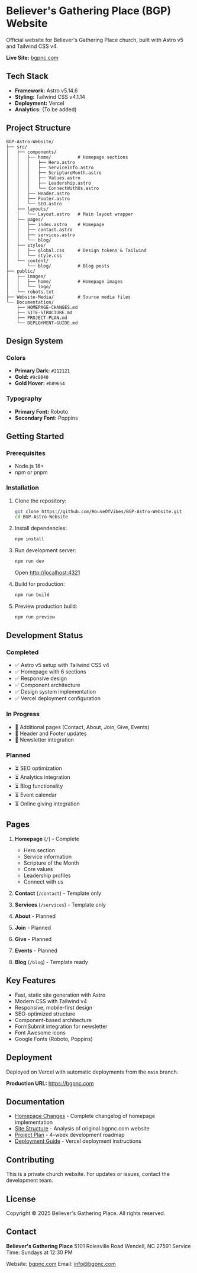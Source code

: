 # Believer's Gathering Place (BGP) Website

Official website for Believer's Gathering Place church, built with Astro v5 and Tailwind CSS v4.

**Live Site:** [bgpnc.com](https://bgpnc.com)

## Tech Stack

- **Framework:** Astro v5.14.6
- **Styling:** Tailwind CSS v4.1.14
- **Deployment:** Vercel
- **Analytics:** (To be added)

## Project Structure

```
BGP-Astro-Website/
├── src/
│   ├── components/
│   │   ├── home/          # Homepage sections
│   │   │   ├── Hero.astro
│   │   │   ├── ServiceInfo.astro
│   │   │   ├── ScriptureMonth.astro
│   │   │   ├── Values.astro
│   │   │   ├── Leadership.astro
│   │   │   └── ConnectWithUs.astro
│   │   ├── Header.astro
│   │   ├── Footer.astro
│   │   └── SEO.astro
│   ├── layouts/
│   │   └── Layout.astro   # Main layout wrapper
│   ├── pages/
│   │   ├── index.astro    # Homepage
│   │   ├── contact.astro
│   │   ├── services.astro
│   │   └── blog/
│   ├── styles/
│   │   ├── global.css     # Design tokens & Tailwind
│   │   └── style.css
│   └── content/
│       └── blog/          # Blog posts
├── public/
│   ├── images/
│   │   ├── home/          # Homepage images
│   │   └── logo/
│   └── robots.txt
├── Website-Media/         # Source media files
└── Documentation/
    ├── HOMEPAGE-CHANGES.md
    ├── SITE-STRUCTURE.md
    ├── PROJECT-PLAN.md
    └── DEPLOYMENT-GUIDE.md
```

## Design System

### Colors
- **Primary Dark:** `#212121`
- **Gold:** `#9c8040`
- **Gold Hover:** `#b89654`

### Typography
- **Primary Font:** Roboto
- **Secondary Font:** Poppins

## Getting Started

### Prerequisites
- Node.js 18+
- npm or pnpm

### Installation

1. Clone the repository:
   ```bash
   git clone https://github.com/HouseOfVibes/BGP-Astro-Website.git
   cd BGP-Astro-Website
   ```

2. Install dependencies:
   ```bash
   npm install
   ```

3. Run development server:
   ```bash
   npm run dev
   ```
   Open [http://localhost:4321](http://localhost:4321)

4. Build for production:
   ```bash
   npm run build
   ```

5. Preview production build:
   ```bash
   npm run preview
   ```

## Development Status

### Completed
- ✅ Astro v5 setup with Tailwind CSS v4
- ✅ Homepage with 6 sections
- ✅ Responsive design
- ✅ Component architecture
- ✅ Design system implementation
- ✅ Vercel deployment configuration

### In Progress
- 🚧 Additional pages (Contact, About, Join, Give, Events)
- 🚧 Header and Footer updates
- 🚧 Newsletter integration

### Planned
- ⏳ SEO optimization
- ⏳ Analytics integration
- ⏳ Blog functionality
- ⏳ Event calendar
- ⏳ Online giving integration

## Pages

1. **Homepage** (`/`) - Complete
   - Hero section
   - Service information
   - Scripture of the Month
   - Core values
   - Leadership profiles
   - Connect with us

2. **Contact** (`/contact`) - Template only
3. **Services** (`/services`) - Template only
4. **About** - Planned
5. **Join** - Planned
6. **Give** - Planned
7. **Events** - Planned
8. **Blog** (`/blog`) - Template ready

## Key Features

- Fast, static site generation with Astro
- Modern CSS with Tailwind v4
- Responsive, mobile-first design
- SEO-optimized structure
- Component-based architecture
- FormSubmit integration for newsletter
- Font Awesome icons
- Google Fonts (Roboto, Poppins)

## Deployment

Deployed on Vercel with automatic deployments from the `main` branch.

**Production URL:** https://bgpnc.com

## Documentation

- [Homepage Changes](HOMEPAGE-CHANGES.md) - Complete changelog of homepage implementation
- [Site Structure](SITE-STRUCTURE.md) - Analysis of original bgpnc.com website
- [Project Plan](PROJECT-PLAN.md) - 4-week development roadmap
- [Deployment Guide](DEPLOYMENT-GUIDE.md) - Vercel deployment instructions

## Contributing

This is a private church website. For updates or issues, contact the development team.

## License

Copyright © 2025 Believer's Gathering Place. All rights reserved.

## Contact

**Believer's Gathering Place**
5101 Rolesville Road
Wendell, NC 27591
Service Time: Sundays at 12:30 PM

Website: [bgpnc.com](https://bgpnc.com)
Email: info@bgpnc.com
